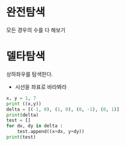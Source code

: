 # 완전탐색
모든 경우의 수를 다 해보기

# 델타탐색
상하좌우를 탐색한다.
 - 시선을 좌표로 바라봐라
 
```python
x, y = 1, 7
print ((x,y))
delta = [(-1, 0), (1, 0), (0, -1), (0, 1)]
print(delta)
test = []
for dx, dy in delta :
    test.append((x+dx, y+dy))
print(test)

```

